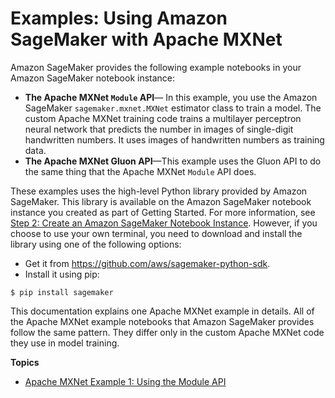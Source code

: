 # Examples: Using Amazon SageMaker with Apache MXNet<a name="sagemaker-examples"></a>

Amazon SageMaker provides the following example notebooks in your Amazon SageMaker notebook instance:
+ **The Apache MXNet `Module` API**— In this example, you use the Amazon SageMaker `sagemaker.mxnet.MXNet` estimator class to train a model\. The custom Apache MXNet training code trains a multilayer perceptron neural network that predicts the number in images of single\-digit handwritten numbers\. It uses images of handwritten numbers as training data\. 
+ **The Apache MXNet Gluon API**—This example uses the Gluon API to do the same thing that the Apache MXNet `Module` API does\.

These examples uses the high\-level Python library provided by Amazon SageMaker\. This library is available on the Amazon SageMaker notebook instance you created as part of Getting Started\. For more information, see [Step 2: Create an Amazon SageMaker Notebook Instance](gs-setup-working-env.md)\. However, if you choose to use your own terminal, you need to download and install the library using one of the following options: 
+ Get it from [https://github\.com/aws/sagemaker\-python\-sdk](https://github.com/aws/sagemaker-python-sdk)\. 
+  Install it using pip:

  ```
  $ pip install sagemaker
  ```

This documentation explains one Apache MXNet example in details\. All of the Apache MXNet example notebooks that Amazon SageMaker provides follow the same pattern\. They differ only in the custom Apache MXNet code they use in model training\. 

**Topics**
+ [Apache MXNet Example 1: Using the Module API](mxnet-example1.md)
